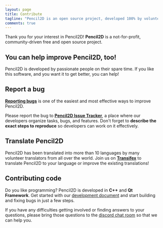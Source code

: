 ```yaml
---
layout: page
title: Contribute
tagline: "Pencil2D is an open source project, developed 100% by volunteers."
comments: true
---
```


Thank you for your interest in Pencil2D! **Pencil2D** is a not-for-profit, community-driven free and open source project.

## You can help improve Pencil2D, too!

Pencil2D is developed by passionate people on their spare time.
If you like this software, and you want it to get better, you can help!

## Report a bug

**[Reporting bugs][3]** is one of the easiest and most effective ways to improve Pencil2D.

Please report the bug to **[Pencil2D Issue Tracker][3]**, a place where our developers organize tasks, bugs, and features. Don't forget to **describe the exact steps to reproduce** so developers can work on it effectively.

## Translate Pencil2D

Pencil2D has been translated into more than 10 languages by many volunteer translators from all over the world.
Join us on **[Transifex][4]** to translate Pencil2D to your language or improve the existing translations!

## Contributing code

Do you like programming? Pencil2D is developed in **C++** and **Qt Framework**. Get started with our [development document][1] and start building and fixing bugs in just a few steps.

If you have any difficulties getting involved or finding answers to your questions, please bring those questions to the [discord chat room][5] so that we can help you.


[0]: https://github.com/pencil2d/pencil
[1]: https://github.com/pencil2d/pencil/wiki  "Development Wiki"
[2]: http://www.gnu.org/licenses/old-licenses/gpl-2.0.html "GPLv2"
[3]: https://github.com/pencil2d/pencil/issues "Issue Tracker"
[4]: https://www.transifex.com/pencil2d/ "Transifex"
[5]: https://discord.gg/8FxdV2g "Discord Pencil2D"

